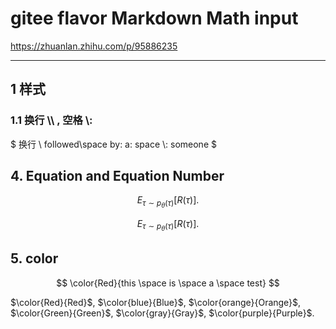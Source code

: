 ﻿# gitee flavor Markdown Math input

<https://zhuanlan.zhihu.com/p/95886235>

***

## 1 样式


### 1.1 换行 \\\\ , 空格 \\:

$ 换行 \\ followed\space by\: a\: space \\: someone $


## 4. Equation and Equation Number

$$
\begin{equation}
E_{\tau \sim p_{\theta}(\tau)}[R(\tau)]. \tag{1}
\end{equation}
$$

$$
E_{\tau \sim p_{\theta}(\tau)}[R(\tau)]. \tag{1}
$$


## 5. color

$$
\color{Red}{this \space is \space a \space test}
$$

$\color{Red}{Red}$, $\color{blue}{Blue}$,  $\color{orange}{Orange}$,  
$\color{Green}{Green}$,  $\color{gray}{Gray}$,  $\color{purple}{Purple}$.